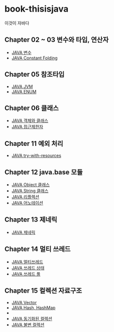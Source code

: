 # book-thisisjava

이것이 자바다

## Chapter 02 ~ 03 변수와 타입, 연산자

<ul>
    <li><a href="/docs/JAVA 변수.md">JAVA 변수</a></li>
    <li><a href="/docs/JAVA 상수접합.md">JAVA Constant Folding</a></li>
</ul>

## Chapter 05 참조타입

<ul>
    <li><a href="/docs/JAVA JVM.md">JAVA JVM</a></li>
    <li><a href="/docs/JAVA Enum.md">JAVA ENUM</a></li>
</ul>

## Chapter 06 클래스

<ul>
    <li><a href="/docs/JAVA 객체.md">JAVA 객체와 클래스</a></li>
    <li><a href="/docs/JAVA 접근제한자.md">JAVA 접근제한자</a></li>
</ul>

## Chapter 11 예외 처리

<ul>
    <li><a href="/docs/JAVA try-with-resources.md">JAVA try-with-resources</a></li>
</ul>

## Chapter 12 java.base 모듈

<ul>
    <li><a href="/docs/JAVA Object.md">JAVA Object 클래스</a></li>
    <li><a href="/docs/JAVA String.md">JAVA String 클래스</a></li>
    <li><a href="/docs/JAVA Reflection.md">JAVA 리플렉션</a></li>
    <li><a href="/docs/JAVA Annotation.md>">JAVA 어노테이션</a></li>
</ul>

## Chapter 13 제네릭

<ul>
    <li><a href="/docs/JAVA 제네릭.md">JAVA 제네릭</a></li>
</ul>

## Chapter 14 멀티 쓰레드

<ul>
    <li><a href="/docs/JAVA 멀티쓰레드.md">JAVA 멀티쓰레드</a></li>
    <li><a href="/docs/JAVA 쓰레드 상태.md">JAVA 쓰레드 상태</a></li>
    <li><a href="/docs/JAVA 쓰레드 풀.md">JAVA 쓰레드 풀</a></li>
</ul>

## Chapter 15 컬렉션 자료구조

<ul>
    <li><a href="/docs/JAVA Vector.md">JAVA Vector</a></li>
    <li><a href="/docs/JAVA hash.md">JAVA Hash, HashMap</a><li>
    <li><a href="/docs/JAVA synchronizedCollection.md">JAVA 동기화된 컬렉션</a></li>
    <li><a href="/docs/JAVA immutableCollection.md">JAVA 불변 컬렉션</a></li>
<ul>
